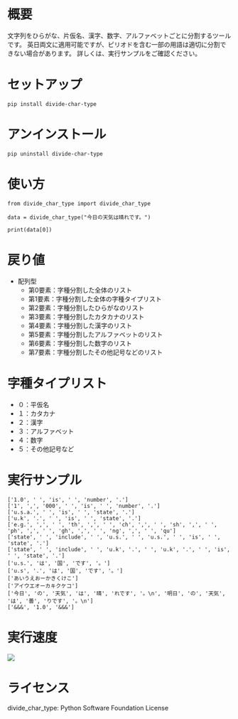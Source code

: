 # 概要

文字列をひらがな、片仮名、漢字、数字、アルファベットごとに分割するツールです。
英日両文に適用可能ですが、ピリオドを含む一部の用語は適切に分割できない場合があります。
詳しくは、実行サンプルをご確認ください。


# セットアップ

```
pip install divide-char-type
```


# アンインストール

```
pip uninstall divide-char-type
```

# 使い方

```
from divide_char_type import divide_char_type

data = divide_char_type("今日の天気は晴れです。")

print(data[0])
```


# 戻り値

- 配列型
	- 第0要素：字種分割した全体のリスト
	- 第1要素：字種分割した全体の字種タイプリスト
	- 第2要素：字種分割したひらがなのリスト
	- 第3要素：字種分割したカタカナのリスト
	- 第4要素：字種分割した漢字のリスト
	- 第5要素：字種分割したアルファベットのリスト
	- 第6要素：字種分割した数字のリスト
	- 第7要素：字種分割したその他記号などのリスト
  
# 字種タイプリスト  

- ０：平仮名
- １：カタカナ
- ２：漢字
- ３：アルファベット
- ４：数字
- ５：その他記号など


# 実行サンプル

```
['1.0', ' ', 'is', ' ', 'number', '.']
['1', ',', '000', ' ', 'is', ' ', 'number', '.']
['u.s.a.', ' ', 'is', ' ', 'state', '.']
['u.k', '.', ' ', 'is', ' ', 'state', '.']
['e.g.', ',', ' ', 'th', ',', ' ', 'ch', ',', ' ', 'sh', ',', ' ', 'ph', ',', ' ', 'gh', ',', ' ', 'ng', ',', ' ', 'qu']
['state', ' ', 'include', ' ', 'u.s.', ' ', 'u.s.', ' ', 'is', ' ', 'state', '.']
['state', ' ', 'include', ' ', 'u.k', '.', ' ', 'u.k', '.', ' ', 'is', ' ', 'state', '.']
['u.s.', 'は', '国', 'です', '。']
['u.s', '.', 'は', '国', 'です', '。']
['あいうえおーかきくけこ']
['アイウエオーカキクケコ']
['今日', 'の', '天気', 'は', '晴', 'れです', '。\n', '明日', 'の', '天気', 'は', '曇', 'りです', '。\n']
['&&&', '1.0', '&&&']
```

# 実行速度

![](calc_implementation_time.png)


# ライセンス

divide_char_type: Python Software Foundation License  

